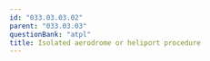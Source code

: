 ```yaml
---
id: "033.03.03.02"
parent: "033.03.03"
questionBank: "atpl"
title: Isolated aerodrome or heliport procedure
---
```

